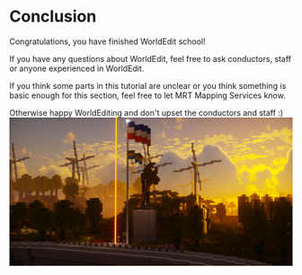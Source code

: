# Conclusion

Congratulations, you have finished WorldEdit school!

If you have any questions about WorldEdit, feel free to ask conductors, staff or anyone experienced in WorldEdit.

If you think some parts in this tutorial are unclear or you think something is basic enough for this section, feel free to let MRT Mapping Services know.

Otherwise happy WorldEditing and don't upset the conductors and staff :)
![](../../images/beginner-finale.png)